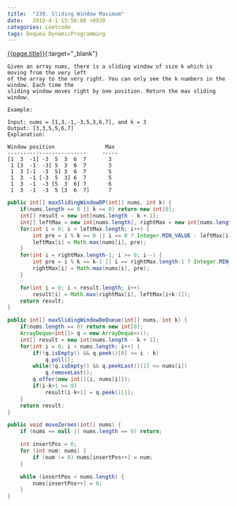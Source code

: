```yaml
---
title:  "239. Sliding Window Maximum"
date:   2019-4-1 15:56:00 +0930
categories: Leetcode
tags: Dequeu DynamicProgramming
---
```


[{{page.title}}](https://leetcode.com/problems/sliding-window-maximum/){:target="_blank"}

    Given an array nums, there is a sliding window of size k which is moving from the very left
    of the array to the very right. You can only see the k numbers in the window. Each time the
    sliding window moves right by one position. Return the max sliding window.

    Example:

    Input: nums = [1,3,-1,-3,5,3,6,7], and k = 3
    Output: [3,3,5,5,6,7]
    Explanation:

    Window position                Max
    -------------------------     -----
    [1  3  -1] -3  5  3  6  7       3
     1 [3  -1  -3] 5  3  6  7       3
     1  3 [-1  -3  5] 3  6  7       5
     1  3  -1 [-3  5  3] 6  7       5
     1  3  -1  -3 [5  3  6] 7       6
     1  3  -1  -3  5 [3  6  7]      7



```java
public int[] maxSlidingWindowDP(int[] nums, int k) {
    if(nums.length == 0 || k == 0) return new int[0];
    int[] result = new int[nums.length - k + 1];
    int[] leftMax = new int[nums.length], rightMax = new int[nums.length];
    for(int i = 0; i < leftMax.length; i++) {
        int pre = i % k == 0 || i == 0 ? Integer.MIN_VALUE : leftMax[i-1];
        leftMax[i] = Math.max(nums[i], pre);
    }
    for(int i = rightMax.length-1; i >= 0; i--) {
        int pre = i % k == k-1 || i == rightMax.length-1 ? Integer.MIN_VALUE : rightMax[i+1];
        rightMax[i] = Math.max(nums[i], pre);
    }

    for(int i = 0; i < result.length; i++)
        result[i] = Math.max(rightMax[i], leftMax[i+k-1]);
    return result;
}
```

```java
public int[] maxSlidingWindowDeQueue(int[] nums, int k) {
    if(nums.length == 0) return new int[0];
    ArrayDeque<int[]> q = new ArrayDeque<>();
    int[] result = new int[nums.length - k + 1];
    for(int i = 0; i < nums.length; i++) {
        if(!q.isEmpty() && q.peek()[0] <= i - k)
            q.poll();
        while(!q.isEmpty() && q.peekLast()[1] <= nums[i])
            q.removeLast();
        q.offer(new int[]{i, nums[i]});
        if(i-k+1 >= 0)
            result[i-k+1] = q.peek()[1];
    }
    return result;
}
```

```java
public void moveZeroes(int[] nums) {
    if (nums == null || nums.length == 0) return;

    int insertPos = 0;
    for (int num: nums) {
        if (num != 0) nums[insertPos++] = num;
    }

    while (insertPos < nums.length) {
        nums[insertPos++] = 0;
    }
}
```
